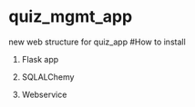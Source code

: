 # quiz_mgmt_app
new web structure for quiz_app
#How to install
1. Flask app
  
2. SQLALChemy

3. Webservice
